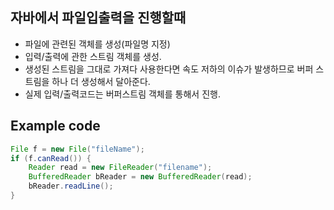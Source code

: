 ## 자바에서 파일입출력을 진행할때

- 파일에 관련된 객체를 생성(파일명 지정)
- 입력/출력에 관한 스트림 객체를 생성.
- 생성된 스트림을 그대로 가져다 사용한다면 속도 저하의 이슈가 발생하므로 버퍼 스트림을 하나 더 생성해서 달아준다.
- 실제 입력/출력코드는 버퍼스트림 객체를 통해서 진행.


## Example code

```java
File f = new File("fileName");
if (f.canRead()) {
    Reader read = new FileReader("filename");
    BufferedReader bReader = new BufferedReader(read);
    bReader.readLine();
}
```
